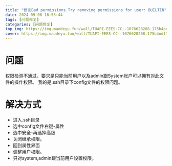 ```yaml
---
title: "修复Bad permissions.Try removing permissions for user: BUILTIN"
date: 2024-09-06 16:53:44 
tags: [问题修复]
categories: [问题修复]
top_img: https://img.maodeyu.fun/wall/TUAPI-EEES-CC--1076628268.175b4odf7s.webp
cover: https://img.maodeyu.fun/wall/TUAPI-EEES-CC--1076628268.175b4odf7s.webp
---
```


# 问题
权限检测不通过，要求是只能当前用户以及admin跟System账户可以拥有对此文件的操作权限。
我的是.ssh目录下config文件的权限问题。
# 解决方式

- 进入.ssh目录
- 选中config文件右键-属性
- 选中安全-再选择高级
- 关闭继承权限。
- 回到属性界面
- 调整用户权限。
- 只对system,admin跟当前用户设置权限。
